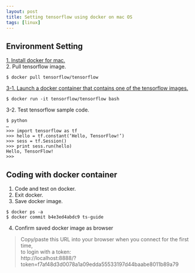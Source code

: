 ```yaml
---
layout: post
title: Setting tensorflow using docker on mac OS
tags: [linux]
---
```


## Environment Setting
[1. Install docker for mac.][1]  
2. Pull tensorflow image.
  ```
  $ docker pull tensorflow/tensorflow
  ```
[3-1. Launch a docker container that contains one of the tensorflow images.][2]
  ```
  $ docker run -it tensorflow/tensorflow bash
  ```
3-2. Test tensorflow sample code.
  ```
  $ python
  …
  >>> import tensorflow as tf
  >>> hello = tf.constant(‘Hello, TensorFlow!’)
  >>> sess = tf.Session()
  >>> print sess.run(hello)
  Hello, TensorFlow!
  >>>
  ```

## Coding with docker container
1. Code and test on docker.
2. Exit docker.
3. Save docker image.
  ```
  $ docker ps -a
  $ docker commit b4e3ed4abdc9 ts-guide
  ```
4. Confirm saved docker image as browser
> Copy/paste this URL into your browser when you connect for the first time,  
> to login with a token:  
> http://localhost:8888/?token=f7af48d3d0078a1a09edda55533197d44baabe8011b89a79  


[1]:https://docs.docker.com/docker-for-mac/install
[2]:https://www.tensorflow.org/install/install_mac#ValidateInstallation
